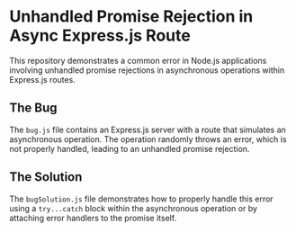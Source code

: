 # Unhandled Promise Rejection in Async Express.js Route

This repository demonstrates a common error in Node.js applications involving unhandled promise rejections in asynchronous operations within Express.js routes.

## The Bug
The `bug.js` file contains an Express.js server with a route that simulates an asynchronous operation.  The operation randomly throws an error, which is not properly handled, leading to an unhandled promise rejection.

## The Solution
The `bugSolution.js` file demonstrates how to properly handle this error using a `try...catch` block within the asynchronous operation or by attaching error handlers to the promise itself.